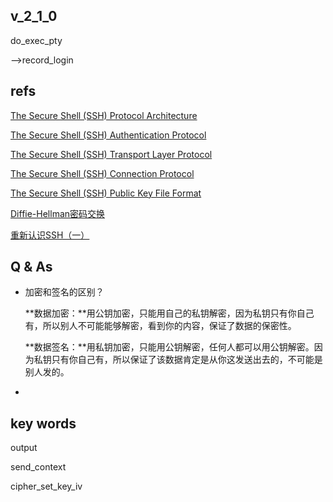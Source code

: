 ## v_2_1_0 



do_exec_pty

-->record_login

## refs

[The Secure Shell (SSH) Protocol Architecture](https://www.rfc-editor.org/rfc/rfc4251)

[The Secure Shell (SSH) Authentication Protocol](https://www.rfc-editor.org/rfc/rfc4252)

[The Secure Shell (SSH) Transport Layer Protocol](https://www.rfc-editor.org/rfc/rfc4253)

[The Secure Shell (SSH) Connection Protocol](https://www.rfc-editor.org/rfc/rfc4254)

[The Secure Shell (SSH) Public Key File Format](https://www.rfc-editor.org/rfc/rfc4716)

[Diffie-Hellman密码交换](https://www.zhihu.com/question/29383090/answer/70435297)

[重新认识SSH（一）](https://zhuanlan.zhihu.com/p/66058045)

## Q & As

* 加密和签名的区别？

  **数据加密：**用公钥加密，只能用自己的私钥解密，因为私钥只有你自己有，所以别人不可能能够解密，看到你的内容，保证了数据的保密性。

  **数据签名：**用私钥加密，只能用公钥解密，任何人都可以用公钥解密。因为私钥只有你自己有，所以保证了该数据肯定是从你这发送出去的，不可能是别人发的。

* 

## key words

output

send_context

cipher_set_key_iv

